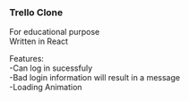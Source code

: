 ### Trello Clone
For educational purpose <br>
Written in React <br>

Features: <br>
-Can log in sucessfuly <br>
-Bad login information will result in a message <br>
-Loading Animation